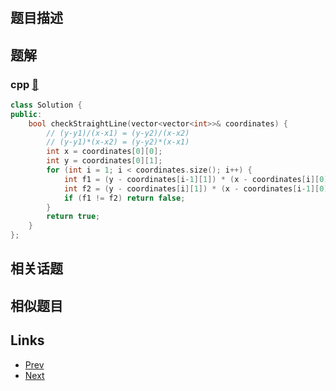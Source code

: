 
# [](https://leetcode-cn.com/problems/check-if-it-is-a-straight-line)

## 题目描述



## 题解

### cpp [🔗](check-if-it-is-a-straight-line.cpp) 
```cpp
class Solution {
public:
    bool checkStraightLine(vector<vector<int>>& coordinates) {
        // (y-y1)/(x-x1) = (y-y2)/(x-x2)
        // (y-y1)*(x-x2) = (y-y2)*(x-x1)
        int x = coordinates[0][0];
        int y = coordinates[0][1];
        for (int i = 1; i < coordinates.size(); i++) {
            int f1 = (y - coordinates[i-1][1]) * (x - coordinates[i][0]);
            int f2 = (y - coordinates[i][1]) * (x - coordinates[i-1][0]);
            if (f1 != f2) return false;
        }
        return true;
    }
};
```


## 相关话题



## 相似题目



## Links

- [Prev](../the-dining-philosophers/README.md) 
- [Next](../traffic-light-controlled-intersection/README.md) 

